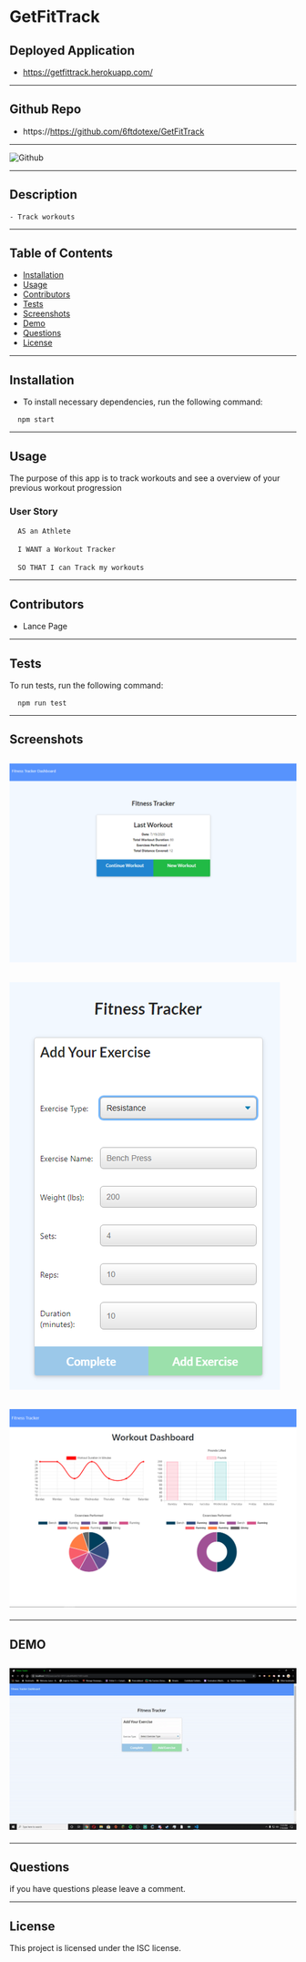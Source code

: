
  # GetFitTrack
  
  ## Deployed Application
  
  * https://getfittrack.herokuapp.com/
  
---

  ## Github Repo
  
  * https://https://github.com/6ftdotexe/GetFitTrack
  
---
  
  ![Github](https://img.shields.io/github/last-commit/6ftdotexe/GetFitTrack)
  
  ---

  ## Description
    - Track workouts

---
  ## Table of Contents
   - [Installation](#installation)
   - [Usage](#usage)
   - [Contributors](#contributors)
   - [Tests](#tests)
   - [Screenshots](#screenshots)
   - [Demo](#demo)
   - [Questions](#questions)
   - [License](#license)

 ---

  ## Installation
 
  - To install necessary dependencies, run the following command:

```
  npm start
```

---

  ## Usage
 The purpose of this app is to track workouts and see a overview of your previous workout progression

  ### User Story

```
  AS an Athlete 

  I WANT a Workout Tracker

  SO THAT I can Track my workouts
```

---

  ## Contributors

  - Lance Page

 ---
 
  ## Tests

  To run tests, run the following command:

```
  npm run test
  ```
  ---
  
  ## Screenshots
  
  ## ![Home Page](./assets/home.PNG)
  
  ## ![New Workout Page](./assets/newworkout.PNG)
  
  ## ![Overview Page](./assets/dashboard.PNG)
  
  ---
  
  ## DEMO
  
  ## ![Working App Demo](./assets/Demo.gif)
    
  ---
  
  ## Questions
  
  if you have questions please leave a comment.
  
  ---
  
   ## License

  This project is licensed under the ISC license.


